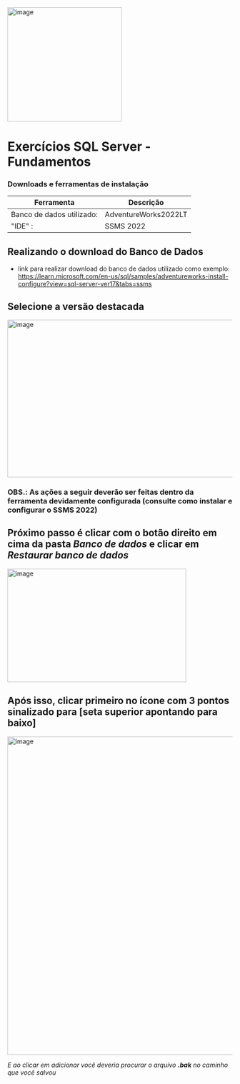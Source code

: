 <img width="256" height="256" alt="image" src="https://github.com/user-attachments/assets/d0ef1a54-b4e1-4b8d-b4b4-0de79cfdd15c" />

# Exercícios SQL Server - Fundamentos 

### Downloads e ferramentas de instalação

| Ferramenta  | Descrição |
| ----------- | ----------- |
| Banco de dados utilizado: |AdventureWorks2022LT|
| "IDE" : | SSMS 2022|

## Realizando o download do Banco de Dados
- link para realizar download do banco de dados utilizado como exemplo: https://learn.microsoft.com/en-us/sql/samples/adventureworks-install-configure?view=sql-server-ver17&tabs=ssms

## Selecione a versão destacada
<img width="846" height="353" alt="image" src="https://github.com/user-attachments/assets/f054f435-8cb6-4ae4-938e-c1d7883a1a3d" />

### OBS.: As ações a seguir deverão ser feitas dentro da ferramenta devidamente configurada (consulte como instalar e configurar o SSMS 2022)

## Próximo passo é clicar com o botão direito em cima da pasta *Banco de dados* e clicar em *Restaurar banco de dados*
<img width="400" height="254" alt="image" src="https://github.com/user-attachments/assets/ca571419-5c77-497f-8d7a-dd808c5cb974" />

## Após isso, clicar primeiro no ícone com 3 pontos sinalizado para [seta superior apontando para baixo]
<img width="857" height="713" alt="image" src="https://github.com/user-attachments/assets/01e741e4-abb8-4e1d-9132-ad6290d8ece9" />

*E ao clicar em adicionar você deveria procurar o arquivo **.bak** no caminho que você salvou* 
